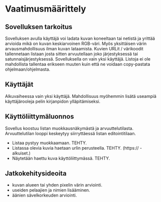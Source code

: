 # Vaatimusmäärittely

## Sovelluksen tarkoitus

Sovelluksen avulla käyttäjä voi ladata kuvan koneeltaan tai netistä ja yrittää arvioida mikä on kuvan keskiarvoinen RGB-väri. Myös yksittäisen värin arvausmahdollisuus ilman kuvan lataamista. Kuvien URLit / värikoodit tallennetaan listaan josta sitten arvuutellaan joko järjestyksessä tai satunnaisjärjestyksessä. Sovelluksella on vain yksi käyttäjä. Listoja ei ole mahdollista tallentaa erikseen muuten kuin että ne voidaan copy-pastata ohjelmaan/ohjelmasta.

## Käyttäjät

Alkuvaiheessa vain yksi käyttäjä. Mahdollisuus myöhemmin lisätä useampiä käyttäjärooleja pelin kirjanpidon ylläpitämiseksi.


## Käyttöliittymäluonnos

Sovellus koostuu listan muokkausnäkymästä ja arvuuttelutilasta. Arvuuttelutilan looppi keskeytyy siirryttäessä listan editointitilaan.

* Listaa pystyy muokkaamaan. TEHTY.
* Listassa olevia kuvia haetaan urlin perusteella. TEHTY. (https:// -alkuiset.)
* Näytetään haettu kuva käyttöliittymässä. TEHTY.

## Jatkokehitysideoita

- kuvan alueen tai yhden pixelin värin arviointi.
- useiden pelaajien ja nimien lisääminen.
- äänien sävelkorkeuden arviointi.

